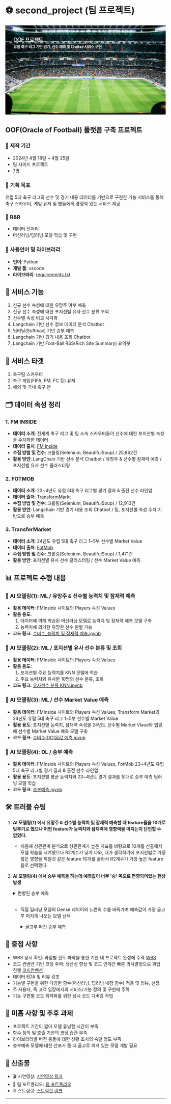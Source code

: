 # ⚽ second_project (팀 프로젝트)

![image](.etc/OOF_Cover.jpg)

## OOF(Oracle of Football) 플랫폼 구축 프로젝트

### 📅 제작 기간
- 2024년 4월 18일 ~ 4월 25일
- 팀 사이드 프로젝트
- 7명

### 🎯 기획 목표
유럽 5대 축구 리그의 선수 및 경기 내용 데이터를 기반으로 구현한 기능 서비스를 통해 축구 스카우터, 게임 유저 및 팬들에게 경쟁력 있는 서비스 제공

### 👥 R&R
- 데이터 전처리
- 머신러닝/딥러닝 모델 학습 및 구현

### 🧰 사용언어 및 라이브러리
- **언어**: Python
- **개발 툴**: vscode
- **라이브러리**: [requirements.txt](requirements.txt)


## 🌟 서비스 기능
1. 신규 선수 속성에 대한 유망주 여부 예측
2. 신규 선수 속성에 대한 포지션별 유사 선수 분류 조회
3. 선수별 속성 비교 시각화
4. Langchain 기반 선수 정보 데이터 분석 Chatbot
5. 딥러닝(Softmax) 기반 승부 예측
6. Langchain 기반 경기 내용 조회 Chatbot
7. Langchain 기반 Foot-Ball RSS(Rich Site Summary) 요약봇

## 🎯 서비스 타겟
1. 축구팀 스카우터
2. 축구 게임(FIFA, FM, FC 등) 유저
3. 해외 및 국내 축구 팬

## 🗂 데이터 속성 정리

### 1. FM INSIDE
- **데이터 소개**: 전세계 축구 리그 및 팀 소속 스카우터들이 선수에 대한 포지션별 속성을 수치화한 데이터
- **데이터 출처**: [FM Inside](https://fminside.net)
- **수집 방법 및 건수**: 크롤링(Selenium, BeautifulSoup) / 25,862건
- **활용 방안**: LangChain 기반 선수 분석 Chatbot / 유망주 & 선수별 잠재력 예측 / 포지션별 유사 선수 클러스터링

### 2. FOTMOB
- **데이터 소개**: 23~4년도 유럽 5대 축구 리그별 경기 결과 & 출전 선수 라인업
- **데이터 출처**: [TransformMarkt](https://transfermarket.com)
- **수집 방법 및 건수**: 크롤링(Selenium, BeautifulSoup) / 12,913건
- **활용 방안**: Langchain 기반 경기 내용 조회 Chatbot / 팀, 포지션별 속성 수치 기반으로 승부 예측

### 3. TransferMarket
- **데이터 소개**: 24년도 유럽 5대 축구 리그 1~5부 선수별 Market Value
- **데이터 출처**: [FotMob](https://fotmob.com)
- **수집 방법 및 건수**: 크롤링(Selenium, BeautifulSoup) / 1,471건
- **활용 방안**: 포지션별 유사 선수 클러스터링 / 선수 Market Value 예측

## 📊 프로젝트 수행 내용

### 🧠 AI 모델링(1): ML / 유망주 & 선수별 능력치 및 잠재력 예측
- **활용 데이터**: FMInside 사이트의 Players 속성 Values
- **활용 용도**:
  1. 데이터에 의해 학습된 머신러닝 모델로 능력치 및 잠재력 예측 모델 구축
  2. 능력치에 의거한 유망한 선수 판별 가능
- **코드 링크**: [수비수_능력치 및 잠재력 예측.ipynb](능력치%20및%20잠재력%20예측/수비수_능력치,%20잠재력%20예측.ipynb)

### 🧠 AI 모델링(2): ML / 포지션별 유사 선수 분류 및 조회
- **활용 데이터**: FMInside 사이트의 Players 속성 Values
- **활용 용도**:
  1. 포지션별 주요 능력치를 KNN 모델에 학습
  2. 주요 능력치와 유사한 10명의 선수 분류, 조회
- **코드 링크**: [유사선수 분류 KNN.ipynb](KNN%20유사선수%20분류/Knn_DC%20(2).ipynb)

### 🧠 AI 모델링(3): ML / 선수 Market Value 예측
- **활용 데이터**: FMInside 사이트의 Players 속성 Values, Transform Market의 24년도 유럽 5대 축구 리그 1~5부 선수별 Market Value
- **활용 용도**: 포지션별 능력치, 잠재력 속성을 24년도 선수별 Market Vlaue와 맵핑해 선수별 Market Value 예측 모델 구축
- **코드 링크**: [수비수(DC)몸값 예측.ipynb](몸값%20예측/수비수(DC)몸값예측.ipynb)

### 🧠 AI 모델링(4): DL / 승부 예측
- **활용 데이터**: FMInside 사이트의 Players 속성 Values, FotMob 23~4년도 유럽 5대 축구 리그별 경기 결과 & 출전 선수 라인업
- **활용 용도**: 포지션별 평균 능력치와 23~4년도 경기 결과를 토대로 승부 예측 딥러닝 모델 학습
- **코드 링크**: [승부예측.ipynb](승부예측/승부예측.ipynb)

## 🛠️ 트러블 슈팅
1. **AI 모델링(1) 에서 유망주 & 선수별 능력치 및 잠재력 예측할 때 feature들을 10개로 맞추기로 했으나 어떤 feature가 능력치와 잠재력에 영향력을 미치는지 단언할 수 없었다.**
   - 처음에 상관관계 분석으로 상관관계가 높은 지표를 바탕으로 10개를 산출해서 모델 학습을 시켜봤으나 R2계수가 낮게 나와, 내가 생각하기에 포지션별로 가장 많은 영향을 끼칠것 같은 feature 10개를 골라서 R2계수가 가장 높은 feature들로 선택했다.


2. **AI 모델링(4) 에서 승부 예측을 하는데 예측값이 너무 '승' 쪽으로 편향되어있는 현상 발생**
    <details>
      <summary>편향된 승부 예측</summary>
      <img src=".etc/실제값,예측값.jpg" alt="승부예측">
    </details>
   <br>
    
    - 직접 딥러닝 모델의 Dense 레이어의 뉴런의 수를 바꿔가며 예측값이 가장 골고루 퍼지게 나오는 모델 선택
     
       <details>
           <summary>골고루 퍼진 승부 예측</summary>
           <img src=".etc/실제값,예측값1.jpg" alt="승부예측">
       </details>
    
## 🚀 중점 사항
- WBS 상시 확인: 과업별 진도 파악을 통한 기한 내 프로젝트 완성에 주력 [WBS](https://docs.google.com/spreadsheets/d/1aZ0PKQ-WqCba2cDA4PHFgUip99K_hazG/edit?usp=drive_link&ouid=109557878554180109960&rtpof=true&sd=true)
- 코드 컨벤션 기반 코딩 주력: 생산성 향상 및 코드 인계간 빠른 의사결정으로 과업 진행 [코드컨벤션](https://drive.google.com/file/d/1J0f89huNJX8qhHh2VusNs3GMNb2LMXWH/view?usp=drive_link)
- 데이터 EDA 및 리뷰 강조
- 기능별 구현을 위한 다양한 함수(머신러닝, 딥러닝 내장 함수) 적용 및 리뷰, 선정
- 주 사용자, 즉 고객 입장에서의 서비스/기능 정의 및 구현에 주력
- 기능 구현별 코드 최적화를 위한 상시 코드 디버깅 작업    

## 📝 미흡 사항 및 추후 과제
- 프로젝트 기간이 짧아 모델 튜닝할 시간이 부족
- 함수 정의 및 호출 기반의 코딩 습관 부족
- 라이브러리별 버전 충돌에 대한 상황 조치의 숙달 정도 부족
- 승부예측 모델에 대한 산포가 좀 더 골고루 퍼져 있는 모델 개발 필요

## 📂 산출물 
- 🎬 시연영상: [시연영상 링크](https://drive.google.com/file/d/1IRQQIIBR5HGicPtS-K48FtYNmLUjszFJ/view?usp=drive_link)
- 📄 팀 포트폴리오: [팀 포트폴리오](https://drive.google.com/file/d/1GFKEBY7bqfkwbLAU1WF-mf9w-JVZ7qGV/view?usp=drive_link)
- 🌐 스트림릿: [스트림릿 링크](https://sayoof-adios.streamlit.app/)

---